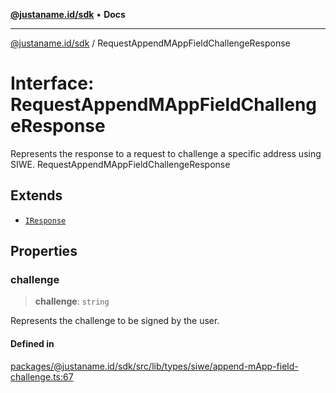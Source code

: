 [**@justaname.id/sdk**](../README.md) • **Docs**

***

[@justaname.id/sdk](../globals.md) / RequestAppendMAppFieldChallengeResponse

# Interface: RequestAppendMAppFieldChallengeResponse

Represents the response to a request to challenge a specific address using SIWE.
 RequestAppendMAppFieldChallengeResponse

## Extends

- [`IResponse`](IResponse.md)

## Properties

### challenge

> **challenge**: `string`

Represents the challenge to be signed by the user.

#### Defined in

[packages/@justaname.id/sdk/src/lib/types/siwe/append-mApp-field-challenge.ts:67](https://github.com/JustaName-id/JustaName-sdk/blob/577c5c787ef18bf8ddf8b997f021738a0e8ca336/packages/@justaname.id/sdk/src/lib/types/siwe/append-mApp-field-challenge.ts#L67)
